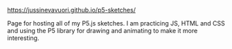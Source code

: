
https://jussinevavuori.github.io/p5-sketches/

Page for hosting all of my P5.js sketches.
I am practicing JS, HTML and CSS and using the P5 library for drawing and
animating to make it more interesting.